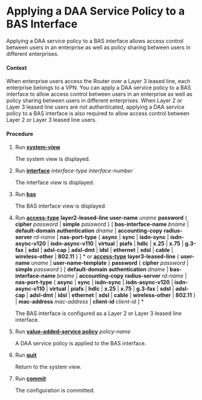 Applying a DAA Service Policy to a BAS Interface
================================================

Applying a DAA service policy to a BAS interface allows access control between users in an enterprise as well as policy sharing between users in different enterprises.

#### Context

When enterprise users access the Router over a Layer 3 leased line, each enterprise belongs to a VPN. You can apply a DAA service policy to a BAS interface to allow access control between users in an enterprise as well as policy sharing between users in different enterprises. When Layer 2 or Layer 3 leased line users are not authenticated, applying a DAA service policy to a BAS interface is also required to allow access control between Layer 2 or Layer 3 leased line users.


#### Procedure

1. Run [**system-view**](cmdqueryname=system-view)
   
   
   
   The system view is displayed.
2. Run [**interface**](cmdqueryname=interface) *interface-type interface-number*
   
   
   
   The interface view is displayed.
3. Run [**bas**](cmdqueryname=bas)
   
   
   
   The BAS interface view is displayed.
4. Run [**access-type**](cmdqueryname=access-type) **layer2-leased-line** **user-name** *uname* **password** { **cipher** *password* | **simple** *password* } [ **bas-interface-name** *bname* | **default-domain** **authentication** *dname* | **accounting-copy** **radius-server** *rd-name* | **nas-port-type** { **async** | **sync** | **isdn-sync** | **isdn-async-v120** | **isdn-async-v110** | **virtual** | **piafs** | **hdlc** | **x.25** | **x.75** | **g.3-fax** | **sdsl** | **adsl-cap** | **adsl-dmt** | **idsl** | **ethernet** | **xdsl** | **cable** | **wireless-other** | **802.11** } ] \* or [**access-type**](cmdqueryname=access-type) **layer3-leased-line** { **user-name** *uname* | **user-name-template** } **password** { **cipher** *password* | **simple** *password* } [ **default-domain** **authentication** *dname* | **bas-interface-name** *bname* | **accounting-copy** **radius-server** *rd-name* | **nas-port-type** { **async** | **sync** | **isdn-sync** | **isdn-async-v120** | **isdn-async-v110** | **virtual** | **piafs** | **hdlc** | **x.25** | **x.75** | **g.3-fax** | **sdsl** | **adsl-cap** | **adsl-dmt** | **idsl** | **ethernet** | **xdsl** | **cable** | **wireless-other** | **802.11** } | **mac-address** *mac-address* | **client-id** *client-id* ] \*
   
   
   
   The BAS interface is configured as a Layer 2 or Layer 3 leased line interface.
5. Run [**value-added-service policy**](cmdqueryname=value-added-service+policy) *policy-name*
   
   
   
   A DAA service policy is applied to the BAS interface.
6. Run [**quit**](cmdqueryname=quit)
   
   
   
   Return to the system view.
7. Run [**commit**](cmdqueryname=commit)
   
   
   
   The configuration is committed.